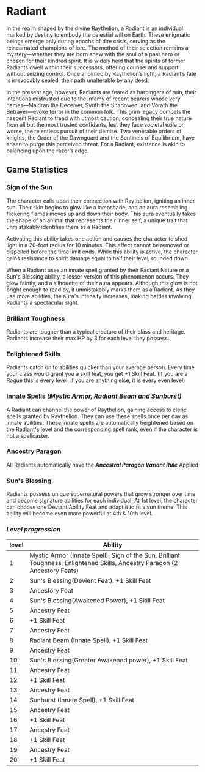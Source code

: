 # Radiant
In the realm shaped by the divine Raythelion, a Radiant is an individual marked by destiny to embody the celestial will on Earth. These enigmatic beings emerge only during epochs of dire crisis, serving as the reincarnated champions of lore. The method of their selection remains a mystery—whether they are born anew with the soul of a past hero or chosen for their kindred spirit. It is widely held that the spirits of former Radiants dwell within their successors, offering counsel and support without seizing control. Once anointed by Raythelion’s light, a Radiant’s fate is irrevocably sealed, their path unalterable by any deed.

In the present age, however, Radiants are feared as harbingers of ruin, their intentions mistrusted due to the infamy of recent bearers whose very names—Maldran the Deceiver, Syrith the Shadowed, and Vorath the Betrayer—evoke terror in the common folk. This grim legacy compels the nascent Radiant to tread with utmost caution, concealing their true nature from all but the most trusted confidants, lest they face societal exile or, worse, the relentless pursuit of their demise. Two venerable orders of knights, the Order of the Dawnguard and the Sentinels of Equilibrium, have arisen to purge this perceived threat. For a Radiant, existence is akin to balancing upon the razor’s edge.

## Game Statistics 
### **Sign of the Sun**
The character calls upon their connection with Raythelion, igniting an inner sun. Their skin begins to glow like a lampshade, and an aura resembling flickering flames moves up and down their body. This aura eventually takes the shape of an animal that represents their inner self, a unique trait that unmistakably identifies them as a Radiant.

Activating this ability takes one action and causes the character to shed light in a 20-foot radius for 10 minutes. This effect cannot be removed or dispelled before the time limit ends. While this ability is active, the character gains resistance to spirit damage equal to half their level, rounded down.

When a Radiant uses an innate spell granted by their Radiant Nature or a Sun's Blessing ability, a lesser version of this phenomenon occurs. They glow faintly, and a silhouette of their aura appears. Although this glow is not bright enough to read by, it unmistakably marks them as a Radiant. As they use more abilities, the aura's intensity increases, making battles involving Radiants a spectacular sight.

### **Brilliant Toughness**
Radiants are tougher than a typical creature of their class and heritage. Radiants increase their max HP by 3 for each level they possess.

### **Enlightened Skills**
Radiants catch on to abilities quicker than your average person. Every time your class would grant you a skill feat, you get +1 Skill Feat. (If you are a Rogue this is every level, if you are anything else, it is every even level)

### **Innate Spells** *(Mystic Armor, Radiant Beam and Sunburst)*
A Radiant can channel the power of Raythelion, gaining access to cleric spells granted by Raythelion. They can use these spells once per day as innate abilities. These innate spells are automatically heightened based on the Radiant's level and the corresponding spell rank, even if the character is not a spellcaster.

### **Ancestry Paragon**
All Radiants automatically have the ***Ancestral Paragon Variant Rule*** Applied

### **Sun's Blessing**
Radiants possess unique supernatural powers that grow stronger over time and become signature abilities for each individual. At 1st level, the character can choose one Deviant Ability Feat and adapt it to fit a sun theme. This ability will become even more powerful at 4th & 10th level.

### ***Level progression***
| level | Ability |
|------|-------|
|1 | Mystic Armor (Innate Spell), Sign of the Sun, Brilliant Toughness, Enlightened Skills, Ancestry Paragon (2 Ancestory Feats)|
|2 | Sun's Blessing(Devient Feat), +1 Skill Feat|
|3 |Ancestory Feat|
|4 | Sun's Blessing(Awakened Power), +1 Skill Feat|
|5 |Ancestry Feat|
|6 |+1 Skill Feat|
|7|Ancestry Feat|
|8| Radiant Beam (Innate Spell), +1 Skill Feat| 
|9|Ancestry Feat|
|10|Sun's Blessing(Greater Awakened power), +1 Skill Feat|
|11|Ancestry Feat|
|12|+1 Skill Feat|
|13|Ancestry Feat|
|14|Sunburst (Innate Spell), +1 Skill Feat|
|15|Ancestry Feat|
|16|+1 Skill Feat|
|17|Ancestry Feat|
|18|+1 Skill Feat|
|19|Ancestry Feat|
|20|+1 Skill Feat|
